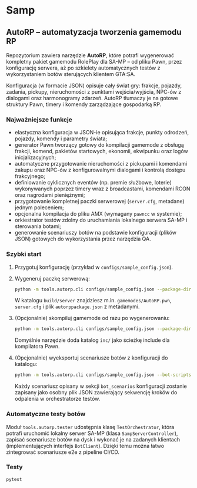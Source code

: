 # Samp

## AutoRP – automatyzacja tworzenia gamemodu RP

Repozytorium zawiera narzędzie **AutoRP**, które potrafi wygenerować kompletny pakiet
gamemodu RolePlay dla SA-MP – od pliku Pawn, przez konfigurację serwera, aż po szkielety
automatycznych testów z wykorzystaniem botów sterujących klientem GTA:SA.

Konfiguracja (w formacie JSON) opisuje cały świat gry: frakcje, pojazdy, zadania, pickupy,
nieruchomości z punktami wejścia/wyjścia, NPC-ów z dialogami oraz harmonogramy zdarzeń.
AutoRP tłumaczy je na gotowe struktury Pawn, timery i komendy zarządzające gospodarką RP.

### Najważniejsze funkcje
- elastyczna konfiguracja w JSON-ie opisująca frakcje, punkty odrodzeń, pojazdy,
  komendy i parametry świata;
- generator Pawn tworzący gotowy do kompilacji gamemode z obsługą frakcji, komend,
  pakietów startowych, ekonomii, ekwipunku oraz logów inicjalizacyjnych;
- automatyczne przygotowanie nieruchomości z pickupami i komendami zakupu oraz NPC-ów
  z konfigurowalnymi dialogami i kontrolą dostępu frakcyjnego;
- definiowanie cyklicznych eventów (np. premie służbowe, loterie) wykonywanych poprzez
  timery wraz z broadcastami, komendami RCON oraz nagrodami pieniężnymi;
- przygotowanie kompletnej paczki serwerowej (`server.cfg`, metadane) jednym poleceniem;
- opcjonalna kompilacja do pliku AMX (wymagany `pawncc` w systemie);
- orkiestrator testów zdolny do uruchamiania lokalnego serwera SA-MP i sterowania botami;
- generowanie scenariuszy botów na podstawie konfiguracji (plików JSON) gotowych do
  wykorzystania przez narzędzia QA.

### Szybki start
1. Przygotuj konfigurację (przykład w `configs/sample_config.json`).
2. Wygeneruj paczkę serwerową:
   ```bash
   python -m tools.autorp.cli configs/sample_config.json --package-dir build/server
   ```
   W katalogu `build/server` znajdziesz m.in. `gamemodes/AutoRP.pwn`, `server.cfg` i plik
   `autorppackage.json` z metadanymi.
3. (Opcjonalnie) skompiluj gamemode od razu po wygenerowaniu:
   ```bash
   python -m tools.autorp.cli configs/sample_config.json --package-dir build/server --compile
   ```
   Domyślnie narzędzie doda katalog `inc/` jako ścieżkę include dla kompilatora Pawn.

4. (Opcjonalnie) wyeksportuj scenariusze botów z konfiguracji do katalogu:
   ```bash
   python -m tools.autorp.cli configs/sample_config.json --bot-scripts-dir build/bots
   ```
   Każdy scenariusz opisany w sekcji `bot_scenarios` konfiguracji zostanie zapisany jako osobny
   plik JSON zawierający sekwencję kroków do odpalenia w orchestratorze testów.

### Automatyczne testy botów
Moduł `tools.autorp.tester` udostępnia klasę `TestOrchestrator`, która potrafi uruchomić
lokalny serwer SA-MP (klasa `SampServerController`), zapisać scenariusze botów na dysk i
wykonać je na zadanych klientach (implementujących interfejs `BotClient`). Dzięki temu
można łatwo zintegrować scenariusze e2e z pipeline CI/CD.

### Testy
```bash
pytest
```
